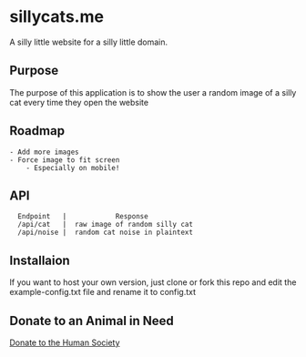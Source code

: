 # sillycats.me
 A silly little website for a silly little domain.

## Purpose
The purpose of this application is to show the user a random image of a silly cat every time they open the website

## Roadmap
```
- Add more images
- Force image to fit screen
    - Especially on mobile!
```

## API
```
  Endpoint   |            Response
  /api/cat   |  raw image of random silly cat
  /api/noise |  random cat noise in plaintext
```

## Installaion
If you want to host your own version, just clone or fork this repo and edit the example-config.txt file and rename it to config.txt

## Donate to an Animal in Need
[Donate to the Human Society](https://secured.humanesociety.org/page/81880/donate/1)
